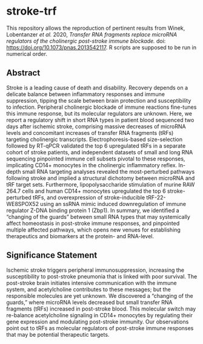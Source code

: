 # stroke-trf
This repository allows the reproduction of pertinent results from Winek, Lobentanzer _et al._ 2020, _Transfer RNA fragments replace microRNA regulators of the cholinergic post-stroke immune blockade._ doi: https://doi.org/10.1073/pnas.2013542117. R scripts are supposed to be run in numerical order.

## Abstract
Stroke is a leading cause of death and disability. Recovery depends on a delicate balance between inflammatory responses and immune suppression, tipping the scale between brain protection and susceptibility to infection. Peripheral cholinergic blockade of immune reactions fine-tunes this immune response, but its molecular regulators are unknown. Here, we report a regulatory shift in short RNA types in patient blood sequenced two days after ischemic stroke, comprising massive decreases of microRNA levels and concomitant increases of transfer RNA fragments (tRFs) targeting cholinergic transcripts. Electrophoresis-based size-selection followed by RT-qPCR validated the top 6 upregulated tRFs in a separate cohort of stroke patients, and independent datasets of small and long RNA sequencing pinpointed immune cell subsets pivotal to these responses, implicating CD14+ monocytes in the cholinergic inflammatory reflex.  In-depth small RNA targeting analyses revealed the most-perturbed pathways following stroke and implied a structural dichotomy between microRNA and tRF target sets.  Furthermore, lipopolysaccharide stimulation of murine RAW 264.7 cells and human CD14+ monocytes upregulated the top 6 stroke-perturbed tRFs, and overexpression of stroke-inducible tRF-22-WE8SPOX52 using an ssRNA mimic induced downregulation of immune regulator Z-DNA binding protein 1 (Zbp1). In summary, we identified a “changing of the guards” between small RNA types that may systemically affect homeostasis in post-stroke immune responses, and pinpointed multiple affected pathways, which opens new venues for establishing therapeutics and biomarkers at the protein- and RNA-level.

## Significance Statement
Ischemic stroke triggers peripheral immunosuppression, increasing the susceptibility to post-stroke pneumonia that is linked with poor survival. The post-stroke brain initiates intensive communication with the immune system, and acetylcholine contributes to these messages; but the responsible molecules are yet unknown. We discovered a “changing of the guards,” where microRNA levels decreased but small transfer RNA fragments (tRFs) increased in post-stroke blood. This molecular switch may re-balance acetylcholine signaling in CD14+ monocytes by regulating their gene expression and modulating post-stroke immunity. Our observations point out to tRFs as molecular regulators of post-stroke immune responses that may be potential therapeutic targets.
